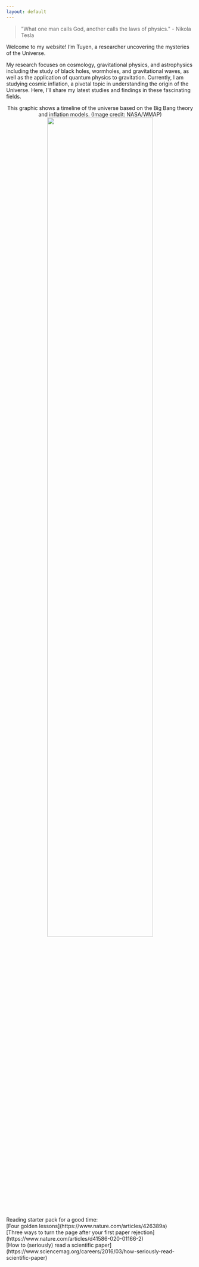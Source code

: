 ```yaml
---
layout: default
---
```


> "What one man calls God, another calls the laws of physics." - Nikola Tesla 

Welcome to my website! I’m Tuyen, a researcher uncovering the mysteries of the Universe.

My research focuses on cosmology, gravitational physics, and astrophysics including the study of black holes, wormholes, and gravitational waves, as well as the application of quantum physics to gravitation. Currently, I am studying cosmic inflation, a pivotal topic in understanding the origin of the Universe. Here, I’ll share my latest studies and findings in these fascinating fields.


<center>This graphic shows a timeline of the universe based on the Big Bang theory and inflation models. (Image credit: NASA/WMAP)</center>
<center><img src="./assets/img/Timeline of the Universe.png"  width="75%"></center>

<br />
Reading starter pack for a good time: <br />
[Four golden lessons](https://www.nature.com/articles/426389a) <br />
[Three ways to turn the page after your first paper rejection](https://www.nature.com/articles/d41586-020-01166-2) <br />
[How to (seriously) read a scientific paper](https://www.sciencemag.org/careers/2016/03/how-seriously-read-scientific-paper) <br />
